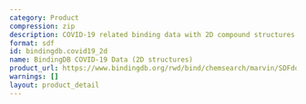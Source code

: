 ```yaml
---
category: Product
compression: zip
description: COVID-19 related binding data with 2D compound structures
format: sdf
id: bindingdb.covid19_2d
name: BindingDB COVID-19 Data (2D structures)
product_url: https://www.bindingdb.org/rwd/bind/chemsearch/marvin/SDFdownload.jsp?download_file=/rwd/bind/downloads/BindingDB_Covid-19_2D_202507_sdf.zip
warnings: []
layout: product_detail
---
```

